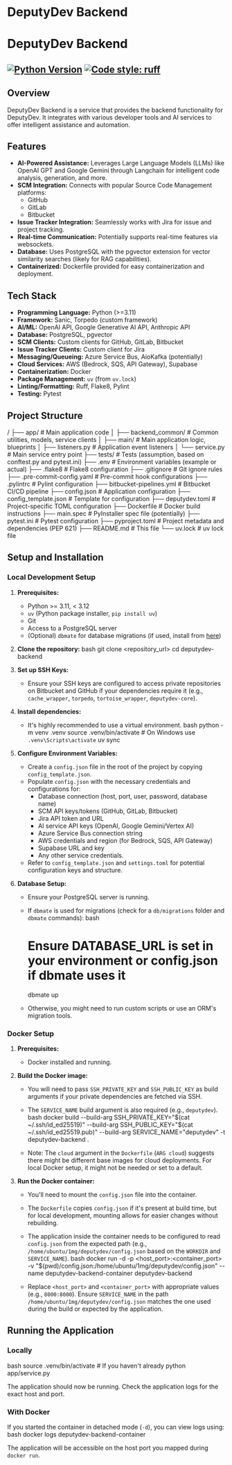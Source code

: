 # DeputyDev Backend

# DeputyDev Backend

[![Python Version](https://img.shields.io/badge/python-3.11+-blue.svg)](https://www.python.org/downloads/)
[![Code style: ruff](https://img.shields.io/endpoint?url=https://raw.githubusercontent.com/astral-sh/ruff/main/assets/badge/v2.json)](https://github.com/astral-sh/ruff)
---

## Overview

DeputyDev Backend is a service that provides the backend functionality for DeputyDev. It integrates with various developer tools and AI services to offer intelligent assistance and automation.

## Features

*   **AI-Powered Assistance:** Leverages Large Language Models (LLMs) like OpenAI GPT and Google Gemini through Langchain for intelligent code analysis, generation, and more.
*   **SCM Integration:** Connects with popular Source Code Management platforms:
    *   GitHub
    *   GitLab
    *   Bitbucket
*   **Issue Tracker Integration:** Seamlessly works with Jira for issue and project tracking.
*   **Real-time Communication:** Potentially supports real-time features via websockets.
*   **Database:** Uses PostgreSQL with the pgvector extension for vector similarity searches (likely for RAG capabilities).
*   **Containerized:** Dockerfile provided for easy containerization and deployment.

## Tech Stack

*   **Programming Language:** Python (>=3.11)
*   **Framework:** Sanic, Torpedo (custom framework)
*   **AI/ML:** OpenAI API, Google Generative AI API, Anthropic API
*   **Database:** PostgreSQL, pgvector
*   **SCM Clients:** Custom clients for GitHub, GitLab, Bitbucket
*   **Issue Tracker Clients:** Custom client for Jira
*   **Messaging/Queueing:** Azure Service Bus, AioKafka (potentially)
*   **Cloud Services:** AWS (Bedrock, SQS, API Gateway), Supabase
*   **Containerization:** Docker
*   **Package Management:** `uv` (from `uv.lock`)
*   **Linting/Formatting:** Ruff, Flake8, Pylint
*   **Testing:** Pytest

## Project Structure


/
├── app/                     # Main application code
│   ├── backend_common/      # Common utilities, models, service clients
│   ├── main/                # Main application logic, blueprints
│   ├── listeners.py         # Application event listeners
│   └── service.py           # Main service entry point
├── tests/                   # Tests (assumption, based on conftest.py and pytest.ini)
├── .env                     # Environment variables (example or actual)
├── .flake8                  # Flake8 configuration
├── .gitignore               # Git ignore rules
├── .pre-commit-config.yaml  # Pre-commit hook configurations
├── .pylintrc                # Pylint configuration
├── bitbucket-pipelines.yml  # Bitbucket CI/CD pipeline
├── config.json              # Application configuration
├── config_template.json     # Template for configuration
├── deputydev.toml           # Project-specific TOML configuration
├── Dockerfile               # Docker build instructions
├── main.spec                # PyInstaller spec file (potentially)
├── pytest.ini               # Pytest configuration
├── pyproject.toml           # Project metadata and dependencies (PEP 621)
├── README.md                # This file
└── uv.lock                  # uv lock file


## Setup and Installation

### Local Development Setup

1.  **Prerequisites:**
    *   Python >= 3.11, < 3.12
    *   `uv` (Python package installer, `pip install uv`)
    *   Git
    *   Access to a PostgreSQL server
    *   (Optional) `dbmate` for database migrations (if used, install from [here](https://github.com/amacneil/dbmate/releases))

2.  **Clone the repository:**
    bash
    git clone <repository_url>
    cd deputydev-backend


3.  **Set up SSH Keys:**
    *   Ensure your SSH keys are configured to access private repositories on Bitbucket and GitHub if your dependencies require it (e.g., `cache_wrapper`, `torpedo`, `tortoise_wrapper`, `deputydev-core`).

4.  **Install dependencies:**
    *   It's highly recommended to use a virtual environment.
    bash
    python -m venv .venv
    source .venv/bin/activate  # On Windows use `.venv\Scripts\activate`
    uv sync


5.  **Configure Environment Variables:**
    *   Create a `config.json` file in the root of the project by copying `config_template.json`.
    *   Populate `config.json` with the necessary credentials and configurations for:
        *   Database connection (host, port, user, password, database name)
        *   SCM API keys/tokens (GitHub, GitLab, Bitbucket)
        *   Jira API token and URL
        *   AI service API keys (OpenAI, Google Gemini/Vertex AI)
        *   Azure Service Bus connection string
        *   AWS credentials and region (for Bedrock, SQS, API Gateway)
        *   Supabase URL and key
        *   Any other service credentials.
    *   Refer to `config_template.json` and `settings.toml` for potential configuration keys and structure.

6.  **Database Setup:**
    *   Ensure your PostgreSQL server is running.
    *   If `dbmate` is used for migrations (check for a `db/migrations` folder and `dbmate` commands):
        bash
        # Ensure DATABASE_URL is set in your environment or config.json if dbmate uses it
        dbmate up

    *   Otherwise, you might need to run custom scripts or use an ORM's migration tools.

### Docker Setup

1.  **Prerequisites:**
    *   Docker installed and running.

2.  **Build the Docker image:**
    *   You will need to pass `SSH_PRIVATE_KEY` and `SSH_PUBLIC_KEY` as build arguments if your private dependencies are fetched via SSH.
    *   The `SERVICE_NAME` build argument is also required (e.g., `deputydev`).
    bash
    docker build --build-arg SSH_PRIVATE_KEY="$(cat ~/.ssh/id_ed25519)" --build-arg SSH_PUBLIC_KEY="$(cat ~/.ssh/id_ed25519.pub)" --build-arg SERVICE_NAME="deputydev" -t deputydev-backend .

    *   Note: The `cloud` argument in the `Dockerfile` (`ARG cloud`) suggests there might be different base images for cloud deployments. For local Docker setup, it might not be needed or set to a default.

3.  **Run the Docker container:**
    *   You'll need to mount the `config.json` file into the container.
    *   The `Dockerfile` copies `config.json` if it's present at build time, but for local development, mounting allows for easier changes without rebuilding.
    *   The application inside the container needs to be configured to read `config.json` from the expected path (e.g., `/home/ubuntu/1mg/deputydev/config.json` based on the `WORKDIR` and `SERVICE_NAME`).
    bash
    docker run -d -p <host_port>:<container_port> -v "$(pwd)/config.json:/home/ubuntu/1mg/deputydev/config.json" --name deputydev-backend-container deputydev-backend

    *   Replace `<host_port>` and `<container_port>` with appropriate values (e.g., `8000:8000`). Ensure `SERVICE_NAME` in the path `/home/ubuntu/1mg/deputydev/config.json` matches the one used during the build or expected by the application.

## Running the Application

### Locally

bash
source .venv/bin/activate # If you haven't already
python app/service.py

The application should now be running. Check the application logs for the exact host and port.

### With Docker

If you started the container in detached mode (`-d`), you can view logs using:
bash
docker logs deputydev-backend-container

The application will be accessible on the host port you mapped during `docker run`.

